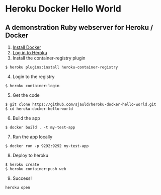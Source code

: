 # Heroku Docker Hello World
## A demonstration Ruby webserver for Heroku / Docker

1. [Install Docker](https://docs.docker.com/engine/installation/)
2. [Log in to Heroku](https://devcenter.heroku.com/articles/heroku-command-line)
3. Install the container-registry plugin
```
$ heroku plugins:install heroku-container-registry
```
4. Login to the registry
```
$ heroku container:login
```
5. Get the code
```
$ git clone https://github.com/sjauld/heroku-docker-hello-world.git
$ cd heroku-docker-hello-world
```
6. Build the app
```
$ docker build . -t my-test-app
```
7. Run the app locally
```
$ docker run -p 9292:9292 my-test-app
```
8. Deploy to heroku
```
$ heroku create
$ heroku container:push web
```
9. Success!
```
heroku open
```
